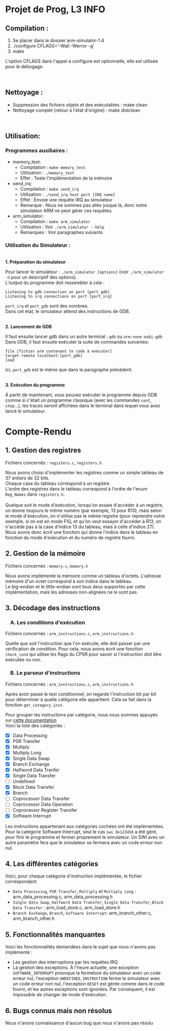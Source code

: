 # Projet de Prog, L3 INFO

## Compilation :  
1. Se placer dans le dossier arm-simulator-1.4
2. ./configure CFLAGS='-Wall -Werror -g'
3. make

L'option CFLAGS dans l'appel à configure est optionnelle, elle est utilisée pour le débogage.  

<br/>

## Nettoyage :
- Suppression des fichiers objets et des exécutables : make clean
- Nettoyage complet (retour à l'état d'origine) : make distclean

<br/>

## Utilisation:
### Programmes auxiliaires :
 - memory_test:
   - Compilation : `make memory_test`
   - Utilisation : `./memory_test`
   - Effet : Teste l'implémentation de la mémoire
 - send_irq:
   - Compilation : `make send_irq`
   - Utilisation : `./send_irq host port [IRQ name]`
   - Effet : Envoie une requête IRQ au simulateur
   - Remarque : Nous ne sommes pas allés jusque là, donc notre simulateur ARM ne peut gérer ces requêtes.
 - arm_simulator:
   - Compilation : `make arm_simulator`
   - Utilisation : Voir `./arm_simulator --help`
   - Remarques : Voir paragraphes suivants

### Utilisation du Simulateur :

<br/> __1. Préparation du simulateur__

Pour lancer le simulateur : `./arm_simulator [options]` (voir `./arm_simulator -h` pour un descriptif des options).  
L'output du programme doit ressembler à cela :
```
Listening to gdb connection on port [port_gdb]
Listening to irq connections on port [port_irq]
```
`port_irq` et `port_gdb` sont des nombres.  
Dans cet état, le simulateur attend des instructions de GDB.  

<br/> __2. Lancement de GDB__

Il faut ensuite lancer gdb dans un autre terminal : `gdb` ou `arm-none-eabi-gdb`  
Dans GDB, il faut ensuite exécuter la suite de commandes suivantes:
```
file [fichier arm contenant le code à exécuter]
target remote localhost:[port_gdb]
load
```
Ici, `port_gdb` est le même que dans le paragraphe précédent.

<br/> __3. Exécution du programme__

À partir de maintenant, vous pouvez exécuter le programme depuis GDB comme si c'était un programme classique (avec les commandes `cont`, `step`...), les traces seront affichées dans le terminal dans lequel vous avez lancé le simulateur.

# Compte-Rendu

## 1. Gestion des registres

Fichiers concernés : `registers.c`, `registers.h`  

Nous avons choisi d'implémenter les registres comme un simple tableau de 37 entiers de 32 bits.  
Chaque case du tableau correspond à un registre.  
L'ordre des registres dans le tableau correspond à l'ordre de l'enum `Reg_Names` dans `registers.h`. <br/>  
Quelque soit le mode d'exécution, lorsqu'on essaie d'accéder à un registre, on donne toujours le même numéro (par exemple, 13 pour R13), mais selon le mode d'exécution, on n'utilise pas le même registre (pour reprendre notre exemple, si on est en mode FIQ, et qu'on veut essayer d'accéder à R13, on n'accède pas à la case d'indice 13 du tableau, mais à celle d'indice 27).  
Nous avons donc écrit une fonction qui donne l'indice dans le tableau en fonction du mode d'exécution et du numéro de registre fourni.

## 2. Gestion de la mémoire

Fichiers concernés : `memory.c`, `memory.h`

Nous avons implémenté la mémoire comme un tableau d'octets. L'adresse mémoire d'un octet correspond à son indice dans le tableau.  
Le big-endian et le little-endian sont tous deux supportés par cette implémentation, mais les adresses non-alignées ne le sont pas.

## 3. Décodage des instructions

### &nbsp;&nbsp;&nbsp;&nbsp;A. Les conditions d'exécution

Fichiers concernés : `arm_instructions.c`, `arm_instructions.h`  

Quelle que soit l'instruction que l'on exécute, elle doit passer par une vérification de condition. Pour cela, nous avons écrit une fonction `check_cond` qui utilise les flags du CPSR pour savoir si l'instruction doit être exécutée ou non.

### &nbsp;&nbsp;&nbsp;&nbsp;B. Le parseur d'instructions

Fichiers concernés : `arm_instructions.c`, `arm_instructions.h`

Après avoir passé le test conditionnel, on regarde l'instruction bit par bit pour déterminer à quelle catégorie elle appartient. Cela se fait dans la fonction `get_category_inst`.

Pour grouper les instructions par catégorie, nous nous sommes appuyés sur [cette documentation](https://iitd-plos.github.io/col718/ref/arm-instructionset.pdf)  
Voici la liste des catégories :
- [x] Data Processing
- [x] PSR Transfer
- [x] Multiply
- [x] Multiply Long
- [x] Single Data Swap
- [x] Branch Exchange
- [x] Halfword Data Tranfer
- [x] Single Data Transfer
- [ ] Undefined
- [x] Block Data Transfer
- [x] Branch
- [ ] Coprocessor Data Transfer
- [ ] Coprocessor Data Operation
- [ ] Coprocessor Register Transfer
- [x] Software Interrupt

Les instructions appartenant aux catégories cochées ont été implémentées.  
Pour la catégorie Software Interrupt, seul le cas `swi 0x123456` a été géré, pour finir le programme et fermer proprement le simulateur. Un SWI avec un autre paramètre fera que le simulateur se fermera avec un code erreur non nul.

## 4. Les différentes catégories

Voici, pour chaque catégorie d'instruction implémentée, le fichier correspondant:

- `Data Processing`, `PSR Transfer`, `Multiply` et `Multiply Long` : arm_data_processing.c, arm_data_processing.h
- `Single Data Swap`, `Halfword Data Transfer`, `Single Data Transfer`, `Block Data Transfer` : arm_load_store.c, arm_load_store.h
- `Branch Exchange`, `Branch`, `Software Interrupt`: arm_branch_other.c, arm_branch_other.h

## 5. Fonctionnalités manquantes

Voici les fonctionnalités demandées dans le sujet que nous n'avons pas implémenté :
- Les gestion des interruptions par les requêtes IRQ
- La gestion des exceptions. À l'heure actuelle, une exception `SOFTWARE_INTERRUPT` provoque la fermeture du simulateur avec un code erreur nul, l'exception `UNDEFINED_INSTRUCTION` ferme le simulateur avec un code erreur non nul, l'exception `RESET` est gérée comme dans le code fourni, et les autres exceptions sont ignorées. Par conséquent, il est impossible de changer de mode d'exécution. 

## 6. Bugs connus mais non résolus

Nous n'avons connaissance d'aucun bug que nous n'avons pas résolu
